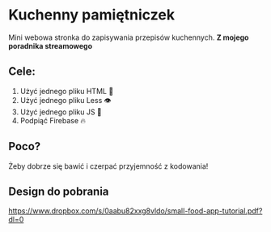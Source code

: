 # Kuchenny pamiętniczek
Mini webowa stronka do zapisywania przepisów kuchennych. **Z mojego poradnika streamowego**

## Cele:
1. Użyć jednego pliku HTML 🦴
2. Użyć jednego pliku Less 👁️
3. Użyć jednego pliku JS 🍖
4. Podpiąć Firebase 🔥

## Poco?
Żeby dobrze się bawić i czerpać przyjemność z kodowania!

## Design do pobrania
https://www.dropbox.com/s/0aabu82xxg8vldo/small-food-app-tutorial.pdf?dl=0
